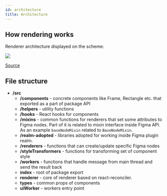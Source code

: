 ```yaml
---
id: architecture
title: Architecture
---
```


## How rendering works

Renderer architecture displayed on the scheme:

![](/img/architecture.png)

[Source](https://www.figma.com/file/URczwfB64Pn6SlFICHKh6y/React-Figma?node-id=0%3A1)

## File structure

* **/src**
  - **/components** - concrete components like Frame, Rectangle etc. that exported as a part of package API
  - **/helpers** - utility functions
  - **/hooks** - React hooks for components
  - **/mixins** - common functions for renderers that set some attributes to Figma nodes. 
  Part of it is related to mixin interface inside Figma API. 
  As an example `baseNodeMixin` related to `BaseNodeMixin`.
  - **/realm-adopted** - libraries adopted for working inside Figma plugin realm.
  - **/renderers** - functions that can create/update specific Figma nodes
  - **/styleTransformers** - functions for transforming set of component style
  - **/workers** - functions that handle message from main thread and send the result back
  - **index** - root of package export
  - **renderer** - core of renderer based on react-reconciler.
  - **types** - common props of components
  - **uiWorker** - workers entry point
  
